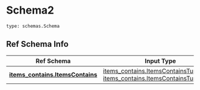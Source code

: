 # Schema2
```
type: schemas.Schema
```

## Ref Schema Info
Ref Schema | Input Type | Output Type
---------- | ---------- | -----------
[**items_contains.ItemsContains**](../../../../../../../components/schema/items_contains.md) | [items_contains.ItemsContainsTupleInput](../../../../../../../components/schema/items_contains.md#itemscontainstupleinput), [items_contains.ItemsContainsTuple](../../../../../../../components/schema/items_contains.md#itemscontainstuple) | [items_contains.ItemsContainsTuple](../../../../../../../components/schema/items_contains.md#itemscontainstuple)
